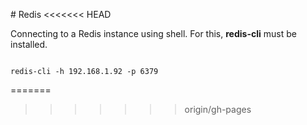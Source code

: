 # Redis
<<<<<<< HEAD

Connecting to a Redis instance using shell. For this, **redis-cli** must be installed.

```shell

redis-cli -h 192.168.1.92 -p 6379
```
=======
>>>>>>> origin/gh-pages

